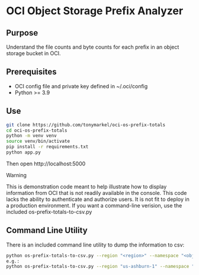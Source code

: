 # OCI Object Storage Prefix Analyzer
## Purpose
Understand the file counts and byte counts for each prefix in an object storage bucket in OCI.
## Prerequisites
* OCI config file and private key defined in ~/.oci/config
* Python >= 3.9
## Use
```bash
git clone https://github.com/tonymarkel/oci-os-prefix-totals
cd oci-os-prefix-totals
python -m venv venv
source venv/bin/activate
pip install -r requirements.txt
python app.py
```
Then open http://localhost:5000

> [!WARNING]
> This is demonstration code meant to help illustrate how to display 
> information from OCI that is not readily available in the console. 
> This code lacks the ability to authenticate and authorize users. 
> It is not fit to deploy in a production environment. If you want a
> command-line verision, use the included os-prefix-totals-to-csv.py

## Command Line Utility

There is an included command line utility to dump the information to csv:
```bash
python os-prefix-totals-to-csv.py --region "<region>" --namespace "<object storage namespace>" --bucket "<bucket name>"
e.g.:
python os-prefix-totals-to-csv.py --region "us-ashburn-1" --namespace "idh3ifrjyvlb" --bucket "TrainingData"
```
